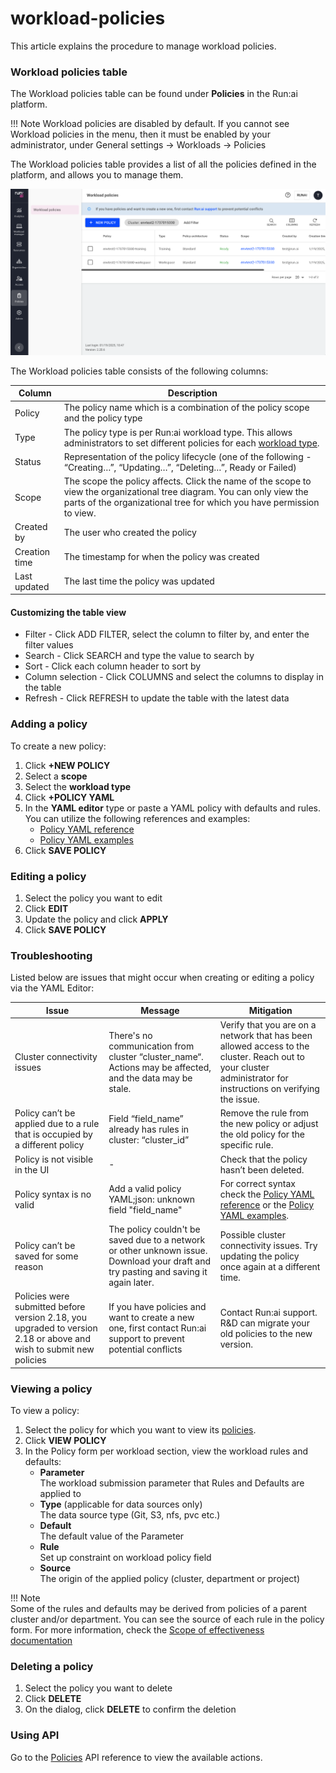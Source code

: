 # workload-policies

This article explains the procedure to manage workload policies.

### Workload policies table

The Workload policies table can be found under **Policies** in the Run:ai platform.

!!! Note Workload policies are disabled by default. If you cannot see Workload policies in the menu, then it must be enabled by your administrator, under General settings → Workloads → Policies

The Workload policies table provides a list of all the policies defined in the platform, and allows you to manage them.

![](img/policies-table.png)

The Workload policies table consists of the following columns:

| Column        | Description                                                                                                                                                                                      |
| ------------- | ------------------------------------------------------------------------------------------------------------------------------------------------------------------------------------------------ |
| Policy        | The policy name which is a combination of the policy scope and the policy type                                                                                                                   |
| Type          | The policy type is per Run:ai workload type. This allows administrators to set different policies for each [workload type](../docs/overviews/workload-types.md).                                 |
| Status        | Representation of the policy lifecycle (one of the following - “Creating…”, “Updating…”, “Deleting…”, Ready or Failed)                                                                           |
| Scope         | The scope the policy affects. Click the name of the scope to view the organizational tree diagram. You can only view the parts of the organizational tree for which you have permission to view. |
| Created by    | The user who created the policy                                                                                                                                                                  |
| Creation time | The timestamp for when the policy was created                                                                                                                                                    |
| Last updated  | The last time the policy was updated                                                                                                                                                             |

#### Customizing the table view

* Filter - Click ADD FILTER, select the column to filter by, and enter the filter values
* Search - Click SEARCH and type the value to search by
* Sort - Click each column header to sort by
* Column selection - Click COLUMNS and select the columns to display in the table
* Refresh - Click REFRESH to update the table with the latest data

### Adding a policy

To create a new policy:

1. Click **+NEW POLICY**
2. Select a **scope**
3. Select the **workload type**
4. Click **+POLICY YAML**
5. In the **YAML editor** type or paste a YAML policy with defaults and rules.\
   You can utilize the following references and examples:
   * [Policy YAML reference](../docs/policies/policy-reference.md)
   * [Policy YAML examples](../docs/policies/policy-examples.md)
6. Click **SAVE POLICY**

### Editing a policy

1. Select the policy you want to edit
2. Click **EDIT**
3. Update the policy and click **APPLY**
4. Click **SAVE POLICY**

### Troubleshooting

Listed below are issues that might occur when creating or editing a policy via the YAML Editor:

| Issue                                                                                                              | Message                                                                                                                              | Mitigation                                                                                                                                                     |
| ------------------------------------------------------------------------------------------------------------------ | ------------------------------------------------------------------------------------------------------------------------------------ | -------------------------------------------------------------------------------------------------------------------------------------------------------------- |
| Cluster connectivity issues                                                                                        | There's no communication from cluster “cluster\_name“. Actions may be affected, and the data may be stale.                           | Verify that you are on a network that has been allowed access to the cluster. Reach out to your cluster administrator for instructions on verifying the issue. |
| Policy can’t be applied due to a rule that is occupied by a different policy                                       | Field “field\_name” already has rules in cluster: “cluster\_id”                                                                      | Remove the rule from the new policy or adjust the old policy for the specific rule.                                                                            |
| Policy is not visible in the UI                                                                                    | -                                                                                                                                    | Check that the policy hasn’t been deleted.                                                                                                                     |
| Policy syntax is no valid                                                                                          | Add a valid policy YAML;json: unknown field "field\_name"                                                                            | For correct syntax check the [Policy YAML reference](../docs/policies/policy-reference.md) or the [Policy YAML examples](../docs/policies/policy-examples.md). |
| Policy can’t be saved for some reason                                                                              | The policy couldn't be saved due to a network or other unknown issue. Download your draft and try pasting and saving it again later. | Possible cluster connectivity issues. Try updating the policy once again at a different time.                                                                  |
| Policies were submitted before version 2.18, you upgraded to version 2.18 or above and wish to submit new policies | If you have policies and want to create a new one, first contact Run:ai support to prevent potential conflicts                       | Contact Run:ai support. R\&D can migrate your old policies to the new version.                                                                                 |

### Viewing a policy

To view a policy:

1. Select the policy for which you want to view its [policies](../docs/policies/overview.md).
2. Click **VIEW POLICY**
3. In the Policy form per workload section, view the workload rules and defaults:
   * **Parameter**\
     The workload submission parameter that Rules and Defaults are applied to
   * **Type** (applicable for data sources only)\
     The data source type (Git, S3, nfs, pvc etc.)
   * **Default**\
     The default value of the Parameter
   * **Rule**\
     Set up constraint on workload policy field
   * **Source**\
     The origin of the applied policy (cluster, department or project)

!!! Note\
Some of the rules and defaults may be derived from policies of a parent cluster and/or department. You can see the source of each rule in the policy form. For more information, check the [Scope of effectiveness documentation](../docs/policies/overview.md#scope-of-effectiveness)

### Deleting a policy

1. Select the policy you want to delete
2. Click **DELETE**
3. On the dialog, click **DELETE** to confirm the deletion

### Using API

Go to the [Policies](https://app.run.ai/api/docs#tag/Policy) API reference to view the available actions.
